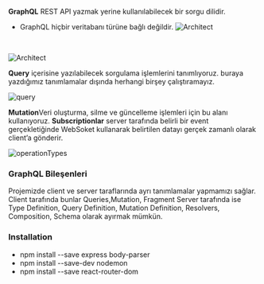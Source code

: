 <b>GraphQL</b> REST API yazmak yerine kullanılabilecek bir sorgu dilidir.

- GraphQL hiçbir veritabanı türüne bağlı değildir.
![Architect](https://github.com/NisanurBulut/SayHiCode/blob/master/Trailers/sayHiGraphQL/images/architect.png)
<br>

![Architect](https://github.com/NisanurBulut/SayHiCode/blob/master/Trailers/sayHiGraphQL/images/restApiLimits.png)
<br>

<b>Query</b> içerisine yazılabilecek sorgulama işlemlerini tanımlıyoruz. buraya yazdığımız tanımlamalar dışında herhangi birşey çalıştıramayız.

![query](https://github.com/NisanurBulut/SayHiCode/blob/master/Trailers/sayHiGraphQL/images/query.png)
<br>

<b>Mutation</b>Veri oluşturma, silme ve güncelleme işlemleri için bu alanı kullanıyoruz.
<b>Subscriptionlar</b> server tarafında belirli bir event gerçekletiğinde WebSoket kullanarak belirtilen datayı gerçek zamanlı olarak client’a gönderir.

![operationTypes](https://github.com/NisanurBulut/SayHiCode/blob/master/Trailers/sayHiGraphQL/images/operationTypes.png)

### GraphQL Bileşenleri
Projemizde client ve server taraflarında ayrı tanımlamalar yapmamızı sağlar. Client tarafında bunlar Queries,Mutation, Fragment
Server tarafında ise Type Definition, Query Definition, Mutation Definition, Resolvers, Composition, Schema olarak ayırmak mümkün.

### Installation
- npm install --save express body-parser
- npm install --save-dev nodemon
- npm install --save react-router-dom